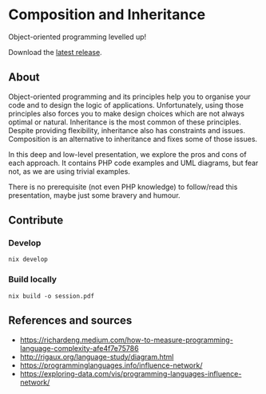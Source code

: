 # Composition and Inheritance

Object-oriented programming levelled up!

Download the [latest release][4].

## About

Object-oriented programming and its principles help you to organise your code and to design the logic of applications. Unfortunately, using those principles also forces you to make design choices which are not always optimal or natural. Inheritance is the most common of these principles. Despite providing flexibility, inheritance also has constraints and issues. Composition is an alternative to inheritance and fixes some of those issues.

In this deep and low-level presentation, we explore the pros and cons of each approach. It contains PHP code examples and UML diagrams, but fear not, as we are using trivial examples.

There is no prerequisite (not even PHP knowledge) to follow/read this presentation, maybe just some bravery and humour.

## Contribute

### Develop

```shell
nix develop
```

### Build locally

```shell
nix build -o session.pdf
```

## References and sources

- https://richardeng.medium.com/how-to-measure-programming-language-complexity-afe4f7e75786
- http://rigaux.org/language-study/diagram.html
- https://programminglanguages.info/influence-network/
- https://exploring-data.com/vis/programming-languages-influence-network/

[1]: https://github.com/loophp/DockLatex/
[2]: https://www.latex-project.org/
[3]: https://www.docker.com/
[4]: https://github.com/ecphp/session/releases/latest
